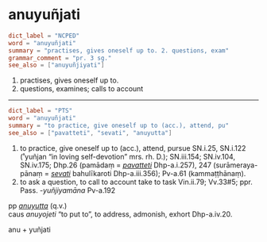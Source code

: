 # anuyuñjati

``` toml
dict_label = "NCPED"
word = "anuyuñjati"
summary = "practises, gives oneself up to. 2. questions, exam"
grammar_comment = "pr. 3 sg."
see_also = ["anuyuñjiyati"]
```

1. practises, gives oneself up to.
2. questions, examines; calls to account

--------------------

``` toml
dict_label = "PTS"
word = "anuyuñjati"
summary = "to practice, give oneself up to (acc.), attend, pu"
see_also = ["pavatteti", "sevati", "anuyutta"]
```

1. to practice, give oneself up to (acc.), attend, pursue SN.i.25, SN.i.122 (˚yuñjan “in loving self\-devotion” mrs. rh. D.); SN.iii.154; SN.iv.104, SN.iv.175; Dhp.26 (pamādaṃ = *[pavatteti](pavatteti.md)* Dhp\-a.i.257), 247 (surāmeraya\-pānaṃ = *[sevati](sevati.md)* bahulīkaroti Dhp\-a.iii.356); Pv\-a.61 (kammaṭṭhānaṃ).
2. to ask a question, to call to account take to task Vin.ii.79; Vv.33#5; ppr. Pass. *\-yuñjiyamāna* Pv\-a.192

pp *[anuyutta](anuyutta.md)* (q.v.)  
caus *anuyojeti* “to put to”, to address, admonish, exhort Dhp\-a.iv.20.

anu \+ yuñjati

